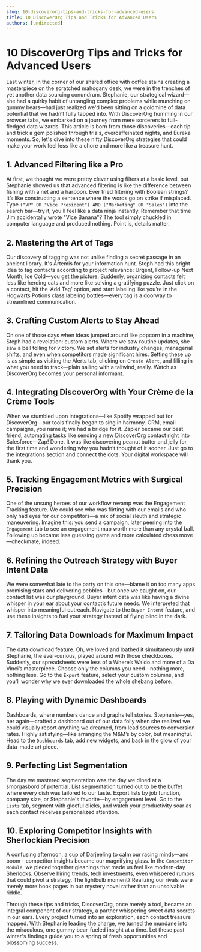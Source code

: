 ```yaml
---
slug: 10-discoverorg-tips-and-tricks-for-advanced-users
title: 10 DiscoverOrg Tips and Tricks for Advanced Users
authors: [undirected]
---
```



# 10 DiscoverOrg Tips and Tricks for Advanced Users

Last winter, in the corner of our shared office with coffee stains creating a masterpiece on the scratched mahogany desk, we were in the trenches of yet another data sourcing conundrum. Stephanie, our strategical wizard—she had a quirky habit of untangling complex problems while munching on gummy bears—had just realized we'd been sitting on a goldmine of data potential that we hadn’t fully tapped into. With DiscoverOrg humming in our browser tabs, we embarked on a journey from mere sorcerers to full-fledged data wizards. This article is born from those discoveries—each tip and trick a gem polished through trials, overcaffeinated nights, and Eureka moments. So, let's dive into these nifty DiscoverOrg strategies that could make your work feel less like a chore and more like a treasure hunt.

## 1. Advanced Filtering like a Pro

At first, we thought we were pretty clever using filters at a basic level, but Stephanie showed us that advanced filtering is like the difference between fishing with a net and a harpoon. Ever tried filtering with Boolean strings? It’s like constructing a sentence where the words go on strike if misplaced. Type `("VP" OR "Vice President") AND ("Marketing" OR "Sales")` into the search bar—try it, you'll feel like a data ninja instantly. Remember that time Jim accidentally wrote "Vice Banana"? The tool simply chuckled in computer language and produced nothing. Point is, details matter.

## 2. Mastering the Art of Tags

Our discovery of tagging was not unlike finding a secret passage in an ancient library. It's Artemis for your information hunt. Steph had this bright idea to tag contacts according to project relevance: Urgent, Follow-up Next Month, Ice Cold—you get the picture. Suddenly, organizing contacts felt less like herding cats and more like solving a gratifying puzzle. Just click on a contact, hit the ‘Add Tag’ option, and start labeling like you’re in the Hogwarts Potions class labeling bottles—every tag is a doorway to streamlined communication.

## 3. Crafting Custom Alerts to Stay Ahead

On one of those days when ideas jumped around like popcorn in a machine, Steph had a revelation: custom alerts. Where we saw routine updates, she saw a bell tolling for victory. We set alerts for industry changes, managerial shifts, and even when competitors made significant hires. Setting these up is as simple as visiting the Alerts tab, clicking on `Create Alert`, and filling in what you need to track—plain sailing with a tailwind, really. Watch as DiscoverOrg becomes your personal informant.

## 4. Integrating DiscoverOrg with Your Crème de la Crème Tools

When we stumbled upon integrations—like Spotify wrapped but for DiscoverOrg—our tools finally began to sing in harmony. CRM, email campaigns, you name it; we had a bridge for it. Zapier became our best friend, automating tasks like sending a new DiscoverOrg contact right into Salesforce—Zap! Done. It was like discovering peanut butter and jelly for the first time and wondering why you hadn’t thought of it sooner. Just go to the integrations section and connect the dots. Your digital workspace will thank you.

## 5. Tracking Engagement Metrics with Surgical Precision

One of the unsung heroes of our workflow revamp was the Engagement Tracking feature. We could see who was flirting with our emails and who only had eyes for our competitors—a mix of social sleuth and strategic maneuvering. Imagine this: you send a campaign, later peering into the `Engagement` tab to see an engagement map worth more than any crystal ball. Following up became less guessing game and more calculated chess move—checkmate, indeed.

## 6. Refining the Outreach Strategy with Buyer Intent Data

We were somewhat late to the party on this one—blame it on too many apps promising stars and delivering pebbles—but once we caught on, our contact list was our playground. Buyer intent data was like having a divine whisper in your ear about your contact’s future needs. We interpreted that whisper into meaningful outreach. Navigate to the `Buyer Intent` feature, and use these insights to fuel your strategy instead of flying blind in the dark.

## 7. Tailoring Data Downloads for Maximum Impact

The data download feature. Oh, we loved and loathed it simultaneously until Stephanie, the ever-curious, played around with those checkboxes. Suddenly, our spreadsheets were less of a Where’s Waldo and more of a Da Vinci’s masterpiece. Choose only the columns you need—nothing more, nothing less. Go to the `Export` feature, select your custom columns, and you'll wonder why we ever downloaded the whole shebang before.

## 8. Playing with Dynamic Dashboards

Dashboards, where numbers dance and graphs tell stories. Stephanie—yes, her again—crafted a dashboard out of our data folly when she realized we could visually report anything we dreamed, from lead sources to conversion rates. Highly satisfying—like arranging the M&M’s by color, but meaningful. Head to the `Dashboards` tab, add new widgets, and bask in the glow of your data-made art piece.

## 9. Perfecting List Segmentation

The day we mastered segmentation was the day we dined at a smorgasbord of potential. List segmentation turned out to be the buffet where every dish was tailored to our taste. Export lists by job function, company size, or Stephanie's favorite—by engagement level. Go to the `Lists` tab, segment with gleeful clicks, and watch your productivity soar as each contact receives personalized attention.

## 10. Exploring Competitor Insights with Sherlockian Precision

A confusing afternoon, a cup of Darjeeling to calm our racing minds—and boom—competitor insights became our magnifying glass. In the `Competitor Module`, we pieced together gleanings that made us feel like modern-day Sherlocks. Observe hiring trends, tech investments, even whispered rumors that could pivot a strategy. The lightbulb moment? Realizing our rivals were merely more book pages in our mystery novel rather than an unsolvable riddle.

Through these tips and tricks, DiscoverOrg, once merely a tool, became an integral component of our strategy, a partner whispering sweet data secrets in our ears. Every project turned into an exploration, each contact treasure mapped. With Stephanie leading the charge, we turned the mundane into the miraculous, one gummy bear-fueled insight at a time. Let these past winter's findings guide you to a spring of fresh opportunities and blossoming success.